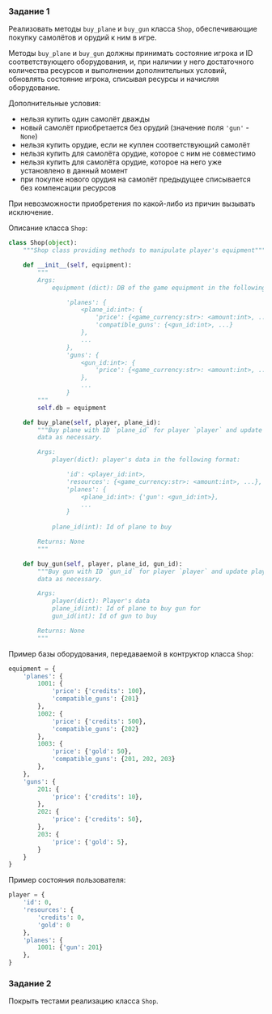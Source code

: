 ### Задание 1

Реализовать методы `buy_plane` и `buy_gun` класса `Shop`, обеспечивающие покупку
самолётов и орудий к ним в игре.

Методы `buy_plane` и `buy_gun` должны принимать состояние игрока и ID
соответствующего оборудования, и, при наличии у него достаточного количества 
ресурсов и выполнении дополнительных условий, обновлять состояние игрока, 
списывая ресурсы и начисляя оборудование.

Дополнительные условия:
- нельзя купить один самолёт дважды
- новый самолёт приобретается без орудий (значение поля `'gun'` - `None`)
- нельзя купить орудие, если не куплен соответствующий самолёт
- нельзя купить для самолёта орудие, которое с ним не совместимо
- нельзя купить для самолёта орудие, которое на него уже установлено в данный момент
- при покупке нового орудия на самолёт предыдущее списывается без компенсации ресурсов

При невозможности приобретения по какой-либо из причин вызывать исключение.

Описание класса `Shop`:

```python
class Shop(object):
    """Shop class providing methods to manipulate player's equipment"""

    def __init__(self, equipment):
        """
        Args:
            equipment (dict): DB of the game equipment in the following format:

                'planes': {
                    <plane_id:int>: {
                        'price': {<game_currency:str>: <amount:int>, ...},
                        'compatible_guns': {<gun_id:int>, ...}
                    },
                    ...
                },
                'guns': {
                    <gun_id:int>: {
                        'price': {<game_currency:str>: <amount:int>, ...}
                    },
                    ...
                }
        """
        self.db = equipment

    def buy_plane(self, player, plane_id):
        """Buy plane with ID `plane_id` for player `player` and update player's
        data as necessary.

        Args:
            player(dict): player's data in the following format:

                'id': <player_id:int>,
                'resources': {<game_currency:str>: <amount:int>, ...},
                'planes': {
                    <plane_id:int>: {'gun': <gun_id:int>},
                    ...
                }
            
            plane_id(int): Id of plane to buy

        Returns: None
        """

    def buy_gun(self, player, plane_id, gun_id):
        """Buy gun with ID `gun_id` for player `player` and update player's
        data as necessary.

        Args:
            player(dict): Player's data
            plane_id(int): Id of plane to buy gun for
            gun_id(int): Id of gun to buy

        Returns: None
        """
```

Пример базы оборудования, передаваемой в контруктор класса `Shop`:

```python
equipment = {
    'planes': {
        1001: {
            'price': {'credits': 100},
            'compatible_guns': {201}
        },
        1002: {
            'price': {'credits': 500},
            'compatible_guns': {202}
        },
        1003: {
            'price': {'gold': 50},
            'compatible_guns': {201, 202, 203}
        },
    },
    'guns': {
        201: {
            'price': {'credits': 10},
        },
        202: {
            'price': {'credits': 50},
        },
        203: {
            'price': {'gold': 5},
        }
    }
}
```

Пример состояния пользователя:

```python
player = {
    'id': 0,
    'resources': {
        'credits': 0,
        'gold': 0
    },
    'planes': {
        1001: {'gun': 201}
    },
}
```

### Задание 2

Покрыть тестами реализацию класса `Shop`.